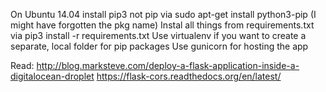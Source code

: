 
On Ubuntu 14.04 install pip3 not pip via sudo apt-get install python3-pip (I might have forgotten the pkg name)
Instal all things from requirements.txt via pip3 install -r requirements.txt
Use virtualenv if you want to create a separate, local folder for pip packages
Use gunicorn for hosting the app

Read:
http://blog.marksteve.com/deploy-a-flask-application-inside-a-digitalocean-droplet
https://flask-cors.readthedocs.org/en/latest/